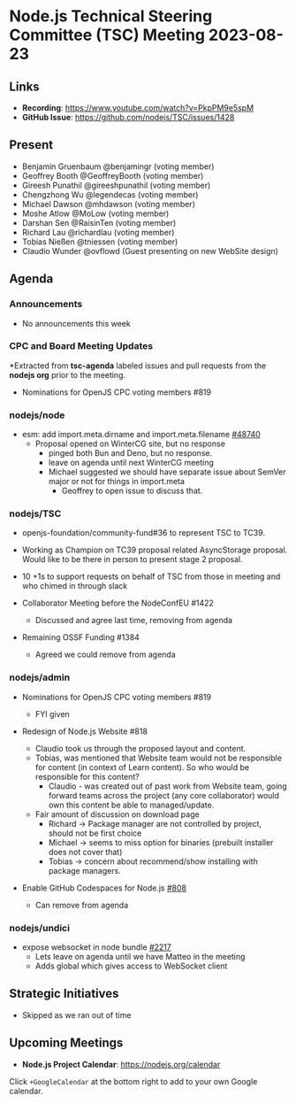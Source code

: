 # Node.js Technical Steering Committee (TSC) Meeting 2023-08-23

## Links

* **Recording**:  <https://www.youtube.com/watch?v=PkpPM9e5spM>
* **GitHub Issue**: <https://github.com/nodejs/TSC/issues/1428>

## Present

* Benjamin Gruenbaum @benjamingr (voting member)
* Geoffrey Booth @GeoffreyBooth (voting member)
* Gireesh Punathil @gireeshpunathil (voting member)
* Chengzhong Wu @legendecas (voting member)
* Michael Dawson @mhdawson (voting member)
* Moshe Atlow @MoLow (voting member)
* Darshan Sen @RaisinTen (voting member)
* Richard Lau @richardlau (voting member)
* Tobias Nießen @tniessen (voting member)
* Claudio Wunder @ovflowd (Guest presenting on new WebSite design)

## Agenda

### Announcements

* No announcements this week

### CPC and Board Meeting Updates

*Extracted from **tsc-agenda** labeled issues and pull requests from the **nodejs org** prior to the meeting.

* Nominations for OpenJS CPC voting members #819

### nodejs/node

* esm: add import.meta.dirname and import.meta.filename [#48740](https://github.com/nodejs/node/pull/48740)
  * Proposal opened on WinterCG site, but no response
    * pinged both Bun and Deno, but no response.
    * leave on agenda until next WinterCG meeting
    * Michael suggested we should have separate issue about SemVer major or not for things in import.meta
      * Geoffrey to open issue to discuss that.

### nodejs/TSC

* openjs-foundation/community-fund#36 to represent TSC to TC39.
* Working as Champion on TC39 proposal related AsyncStorage proposal. Would like to be there in person to present stage 2 proposal.
* 10 +1s to support requests on behalf of TSC from those in meeting and who chimed in through slack

* Collaborator Meeting before the NodeConfEU #1422
  * Discussed and agree last time, removing from agenda

* Remaining OSSF Funding #1384
  * Agreed we could remove from agenda

### nodejs/admin

* Nominations for OpenJS CPC voting members #819
  * FYI given

* Redesign of Node.js Website #818
  * Claudio took us through the proposed layout and content.
  * Tobias, was mentioned that Website team would not be responsible for content (in context of Learn content). So who would be responsible for this content?
    * Claudio - was created out of past work from Website team, going forward teams across the project (any core collaborator) would own this content be able to managed/update.
  * Fair amount of discussion on download page
    * Richard -> Package manager are not controlled by project, should not be first choice
    * Michael -> seems to miss option for binaries (prebuilt installer does not cover that)
    * Tobias -> concern about recommend/show installing with package managers.

* Enable GitHub Codespaces for Node.js [#808](https://github.com/nodejs/admin/issues/808)
  * Can remove from agenda

### nodejs/undici

* expose websocket in node bundle [#2217](https://github.com/nodejs/undici/pull/2217)
  * Lets leave on agenda until we have Matteo in the meeting
  * Adds global which gives access to WebSocket client

## Strategic Initiatives

* Skipped as we ran out of time

## Upcoming Meetings

* **Node.js Project Calendar**: <https://nodejs.org/calendar>

Click `+GoogleCalendar` at the bottom right to add to your own Google calendar.
